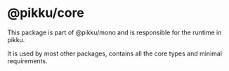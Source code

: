 # @pikku/core

This package is part of @pikku/mono and is responsible for the runtime in pikku.

It is used by most other packages, contains all the core types and minimal requirements.
